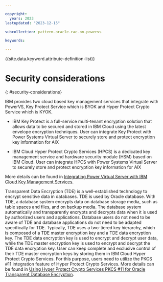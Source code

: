 ```yaml
---

copyright:
  years: 2023
lastupdated: "2023-12-15"

subcollection: pattern-oracle-rac-on-powervs

keywords:

---
```


{{site.data.keyword.attribute-definition-list}}

# Security considerations
{: #security-considerations}

IBM provides two cloud based key management services that integrate with PowerVS, Key Protect Service which is BYOK and Hyper Protect Crypto Service which is KYOK.

-   IBM Key Protect is a full-service multi-tenant encryption solution that allows data to be secured and stored in IBM Cloud using the latest envelope encryption techniques. User can integrate Key Protect with Power Systems Virtual Server to securely store and protect encryption key information for AIX

-   IBM Cloud Hyper Protect Crypto Services (HPCS) is a dedicated key management service and hardware security module (HSM) based on IBM Cloud. User can integrate HPCS with Power Systems Virtual Server to securely store and protect encryption key information for AIX

More details can be found in [Integrating Power Virtual Server with IBM Cloud Key Management Services](https://cloud.ibm.com/docs/power-iaas?topic=power-iaas-integrate-hpcs).

Transparent Data Encryption (TDE) is a well-established technology to encrypt sensitive data in databases. TDE is used by Oracle database. With TDE, a database system encrypts data on database storage media, such as table spaces and files, and on backup media. The database system automatically and transparently encrypts and decrypts data when it is used by authorized users and applications. Database users do not need to be aware of TDE and database applications do not need to be adapted specifically for TDE. Typically, TDE uses a two-tiered key hierarchy, which is composed of a TDE master encryption key and a TDE data encryption key. The TDE data encryption key is used to encrypt and decrypt user data, while the TDE master encryption key is used to encrypt and decrypt the TDE data encryption key. User can keep complete and exclusive control of their TDE master encryption keys by storing them in IBM Cloud Hyper Protect Crypto Services. For this purpose, users need to utilize the PKCS \#11 integration feature of Hyper Protect Crypto Services. More details can be found in [Using Hyper Protect Crypto Services PKCS #11 for Oracle Transparent Database Encryption](https://cloud.ibm.com/docs/hs-crypto?topic=hs-crypto-tutorial-tde-pkcs11).

